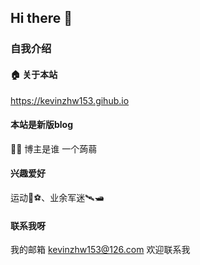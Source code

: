 ## Hi there 👋
### 自我介绍
#### 🏠 关于本站
https://kevinzhw153.gihub.io
#### 本站是新版blog
👨‍💻 博主是谁
一个蒟蒻
#### 兴趣爱好
运动🏀⚽️、业余军迷🛰🛥

#### 联系我呀
我的邮箱 kevinzhw153@126.com
欢迎联系我
